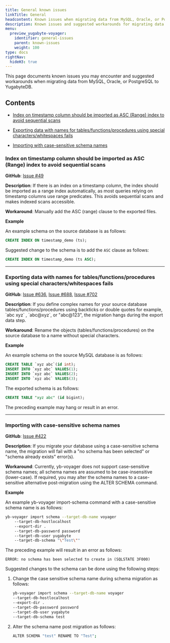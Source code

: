 ```yaml
---
title: General known issues
linkTitle: General
headcontent: Known issues when migrating data from MySQL, Oracle, or PostgreSQL.
description: Known issues and suggested workarounds for migrating data from MySQL, Oracle, or PostgreSQL.
menu:
  preview_yugabyte-voyager:
    identifier: general-issues
    parent: known-issues
    weight: 100
type: docs
rightNav:
  hideH3: true
---
```


This page documents known issues you may encounter and suggested workarounds when migrating data from MySQL, Oracle, or PostgreSQL to YugabyteDB.

## Contents

- [Index on timestamp column should be imported as ASC (Range) index to avoid sequential scans](#index-on-timestamp-column-should-be-imported-as-asc-range-index-to-avoid-sequential-scans)

- [Exporting data with names for tables/functions/procedures using special characters/whitespaces fails](#exporting-data-with-names-for-tables-functions-procedures-using-special-characters-whitespaces-fails)

- [Importing with case-sensitive schema names](#importing-with-case-sensitive-schema-names)

### Index on timestamp column should be imported as ASC (Range) index to avoid sequential scans

**GitHub**: [Issue #49](https://github.com/yugabyte/yb-voyager/issues/49)

**Description**: If there is an index on a timestamp column, the index should be imported as a range index automatically, as most queries relying on timestamp columns use range predicates. This avoids sequential scans and makes indexed scans accessible.

**Workaround**: Manually add the ASC (range) clause to the exported files.

**Example**

An example schema on the source database is as follows:

```sql
CREATE INDEX ON timestamp_demo (ts);
```

Suggested change to the schema is to add the `ASC` clause as follows:

```sql
CREATE INDEX ON timestamp_demo (ts ASC);
```

---

### Exporting data with names for tables/functions/procedures using special characters/whitespaces fails

**GitHub**: [Issue #636](https://github.com/yugabyte/yb-voyager/issues/636), [Issue #688](https://github.com/yugabyte/yb-voyager/issues/688), [Issue #702](https://github.com/yugabyte/yb-voyager/issues/702)

**Description**: If you define complex names for your source database tables/functions/procedures using backticks or double quotes for example, \`abc xyz\` , \`abc@xyz\`, or "abc@123", the migration hangs during the export data step.

**Workaround**: Rename the objects (tables/functions/procedures) on the source database to a name without special characters.

**Example**

An example schema on the source MySQL database is as follows:

```sql
CREATE TABLE `xyz abc`(id int);
INSERT INTO `xyz abc` VALUES(1);
INSERT INTO `xyz abc` VALUES(2);
INSERT INTO `xyz abc` VALUES(3);
```

The exported schema is as follows:

```sql
CREATE TABLE "xyz abc" (id bigint);
```

The preceding example may hang or result in an error.

---

### Importing with case-sensitive schema names

**GitHub**: [Issue #422](https://github.com/yugabyte/yb-voyager/issues/422)

**Description**: If you migrate your database using a case-sensitive schema name, the migration will fail with a "no schema has been selected" or "schema already exists" error(s).

**Workaround**: Currently, yb-voyager does not support case-sensitive schema names; all schema names are assumed to be case-insensitive (lower-case). If required, you may alter the schema names to a case-sensitive alternative post-migration using the ALTER SCHEMA command.

**Example**

An example yb-voyager import-schema command with a case-sensitive schema name is as follows:

```sh
yb-voyager import schema --target-db-name voyager
    --target-db-hostlocalhost
    --export-dir .
    --target-db-password password
    --target-db-user yugabyte
    --target-db-schema "\"Test\""
```

The preceding example will result in an error as follows:

```output
ERROR: no schema has been selected to create in (SQLSTATE 3F000)
```

Suggested changes to the schema can be done using the following steps:

1. Change the case sensitive schema name during schema migration as follows:

    ```sh
    yb-voyager import schema --target-db-name voyager
    --target-db-hostlocalhost
    --export-dir .
    --target-db-password password
    --target-db-user yugabyte
    --target-db-schema test
    ```

1. Alter the schema name post migration as follows:

    ```sh
    ALTER SCHEMA "test" RENAME TO "Test";
    ```
